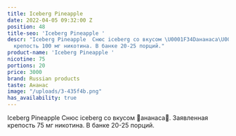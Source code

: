 ```yaml
---
title: Iceberg Pineapple
date: 2022-04-05 09:32:00 Z
position: 48
title-seo: 'Iceberg Pineapple '
descr: "Iceberg Pineapple  Снюс iceberg со вкусом \U0001F34Dананаса\U0001F34D. Заявленная
  крепость 100 мг никотина. В банке 20-25 порций."
product-name: 'Iceberg Pineapple '
nicotine: 75
portions: 20
price: 3000
brand: Russian products
taste: Ананас
image: "/uploads/3-435f4b.png"
has_availability: true
---
```


Iceberg Pineapple  Снюс iceberg со вкусом 🍍ананаса🍍. Заявленная крепость 75 мг никотина. В банке 20-25 порций.